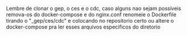 Lembre de clonar o gep, o ces e o cdc, caso alguns nao sejam possíveis remova-os do docker-compose e do nginx.conf
renomeie o Dockerfile tirando o "_gep/ces/cdc" e colocando no repositorio certo ou altere o docker-compose pra ler esses arquivos especificos do diretorio
